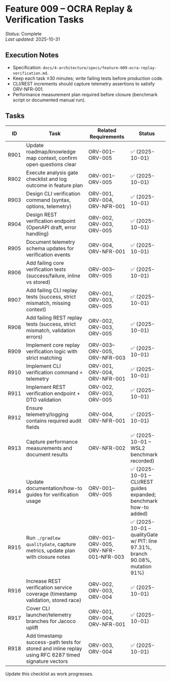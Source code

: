 # Feature 009 – OCRA Replay & Verification Tasks

_Status:_ Complete  
_Last updated:_ 2025-10-31

## Execution Notes
- Specification: `docs/4-architecture/specs/feature-009-ocra-replay-verification.md`.
- Keep each task ≤30 minutes; write failing tests before production code.
- CLI/REST increments should capture telemetry assertions to satisfy ORV-NFR-001.
- Performance measurement plan required before closure (benchmark script or documented manual run).

## Tasks
| ID | Task | Related Requirements | Status |
|----|------|----------------------|--------|
| R901 | Update roadmap/knowledge map context, confirm open questions clear | ORV-001–ORV-005 | ✅ (2025-10-01) |
| R902 | Execute analysis gate checklist and log outcome in feature plan | ORV-001–ORV-005 | ✅ (2025-10-01) |
| R903 | Design CLI verification command (syntax, options, telemetry) | ORV-001, ORV-004, ORV-NFR-001 | ✅ (2025-10-01) |
| R904 | Design REST verification endpoint (OpenAPI draft, error handling) | ORV-002, ORV-003, ORV-005 | ✅ (2025-10-01) |
| R905 | Document telemetry schema updates for verification events | ORV-004, ORV-NFR-001 | ✅ (2025-10-01) |
| R906 | Add failing core verification tests (success/failure, inline vs stored) | ORV-003–ORV-005 | ✅ (2025-10-01) |
| R907 | Add failing CLI replay tests (success, strict mismatch, missing context) | ORV-001, ORV-003, ORV-005 | ✅ (2025-10-01) |
| R908 | Add failing REST replay tests (success, strict mismatch, validation errors) | ORV-002, ORV-003, ORV-005 | ✅ (2025-10-01) |
| R909 | Implement core replay verification logic with strict matching | ORV-003–ORV-005, ORV-NFR-003 | ✅ (2025-10-01) |
| R910 | Implement CLI verification command + telemetry | ORV-001, ORV-004, ORV-NFR-001 | ✅ (2025-10-01) |
| R911 | Implement REST verification endpoint + DTO validation | ORV-002, ORV-003, ORV-005 | ✅ (2025-10-01) |
| R912 | Ensure telemetry/logging contains required audit fields | ORV-004, ORV-NFR-001 | ✅ (2025-10-01) |
| R913 | Capture performance measurements and document results | ORV-NFR-002 | ✅ (2025-10-01 – WSL2 benchmark recorded) |
| R914 | Update documentation/how-to guides for verification usage | ORV-001–ORV-005 | ✅ (2025-10-01 – CLI/REST guides expanded; benchmark how-to added) |
| R915 | Run `./gradlew qualityGate`, capture metrics, update plan with closure notes | ORV-001–ORV-005, ORV-NFR-001–NFR-003 | ✅ (2025-10-01 – qualityGate w/ PIT: line 97.31%, branch 90.08%, mutation 91%) |
| R916 | Increase REST verification service coverage (timestamp validation, stored race) | ORV-002, ORV-003, ORV-004 | ✅ (2025-10-01) |
| R917 | Cover CLI launcher/telemetry branches for Jacoco uplift | ORV-001, ORV-004, ORV-NFR-001 | ✅ (2025-10-01) |
| R918 | Add timestamp success-path tests for stored and inline replay using RFC 6287 timed signature vectors | ORV-003, ORV-004 | ✅ (2025-10-01) |

Update this checklist as work progresses.

